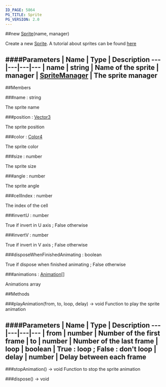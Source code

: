 ```yaml
---
ID_PAGE: 5864
PG_TITLE: Sprite
PG_VERSION: 2.0
---
```

##new [Sprite](page.php?p=5864)(name, manager)


Create a new [Sprite](page.php?p=5864).
A tutorial about sprites can be found [here](https://github.com/BabylonJS/Babylon.js/wiki/08-Sprites)


####Parameters
 | Name | Type | Description
---|---|---|---
 | name | string | Name of the sprite
 | manager | [SpriteManager](page.php?p=5865) | The sprite manager
---

##Members

###name : string



The sprite name


###position : [Vector3](page.php?p=5808)



The sprite position


###color : [Color4](page.php?p=5806)



The sprite color


###size : number



The sprite size


###angle : number



The sprite angle


###cellIndex : number



The index of the cell


###invertU : number



True if invert in U axis ; False otherwise


###invertV : number



True if invert in V axis ; False otherwise


###disposeWhenFinishedAnimating : boolean



True if dispose when finished animating ; False otherwise


###animations : [Animation](page.php?p=5747)[]



Animations array







##Methods

###playAnimation(from, to, loop, delay) &rarr; void
Function to play the sprite animation



####Parameters
 | Name | Type | Description
---|---|---|---
 | from | number | Number of the first frame
 | to | number | Number of the last frame
 | loop | boolean | True : loop ; False : don't loop
 | delay | number | Delay between each frame
---

###stopAnimation() &rarr; void
Function to stop the sprite animation




###dispose() &rarr; void

